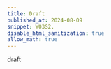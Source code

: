 ```yaml
---
title: Draft
published_at: 2024-08-09
snippet: W03S2.
disable_html_sanitization: true
allow_math: true
---
```


draft
